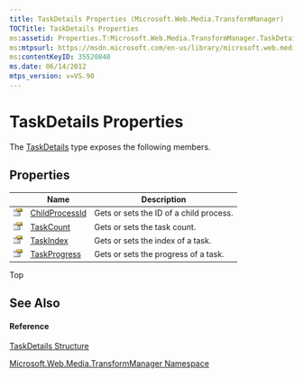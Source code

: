 ```yaml
---
title: TaskDetails Properties (Microsoft.Web.Media.TransformManager)
TOCTitle: TaskDetails Properties
ms:assetid: Properties.T:Microsoft.Web.Media.TransformManager.TaskDetails
ms:mtpsurl: https://msdn.microsoft.com/en-us/library/microsoft.web.media.transformmanager.taskdetails_properties(v=VS.90)
ms:contentKeyID: 35520840
ms.date: 06/14/2012
mtps_version: v=VS.90
---
```


# TaskDetails Properties

The [TaskDetails](taskdetails-structure-microsoft-web-media-transformmanager.md) type exposes the following members.

## Properties

||Name|Description|
|--- |--- |--- |
|![Public property](images/Hh125762.pubproperty(en-us,VS.90).gif "Public property")|[ChildProcessId](taskdetails-childprocessid-property-microsoft-web-media-transformmanager.md)|Gets or sets the ID of a child process.|
|![Public property](images/Hh125762.pubproperty(en-us,VS.90).gif "Public property")|[TaskCount](taskdetails-taskcount-property-microsoft-web-media-transformmanager.md)|Gets or sets the task count.|
|![Public property](images/Hh125762.pubproperty(en-us,VS.90).gif "Public property")|[TaskIndex](taskdetails-taskindex-property-microsoft-web-media-transformmanager.md)|Gets or sets the index of a task.|
|![Public property](images/Hh125762.pubproperty(en-us,VS.90).gif "Public property")|[TaskProgress](taskdetails-taskprogress-property-microsoft-web-media-transformmanager.md)|Gets or sets the progress of a task.|

Top

## See Also

#### Reference

[TaskDetails Structure](taskdetails-structure-microsoft-web-media-transformmanager.md)

[Microsoft.Web.Media.TransformManager Namespace](microsoft-web-media-transformmanager-namespace.md)

